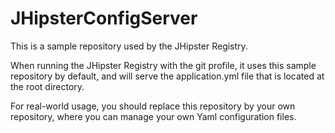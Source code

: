 # JHipsterConfigServer

This is a sample repository used by the JHipster Registry.

When running the JHipster Registry with the git profile, it uses this sample repository by default, and will serve the application.yml file that is located at the root directory.

For real-world usage, you should replace this repository by your own repository, where you can manage your own Yaml configuration files.